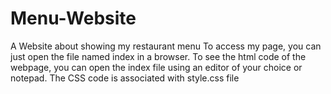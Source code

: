 # Menu-Website
A Website about showing my restaurant menu
To access my page, you can just open the file named index in a browser. To see the html code of the webpage, you can open the index file using an editor of your choice or notepad.
The CSS code is associated with style.css file
